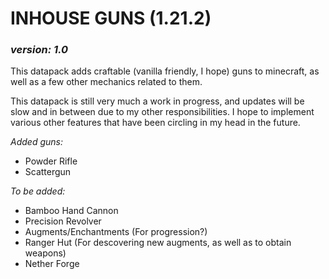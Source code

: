 # INHOUSE GUNS (1.21.2)
### *version: 1.0*

This datapack adds craftable (vanilla friendly, I hope) guns to minecraft, as well as a few other mechanics related to them.

This datapack is still very much a work in progress, and updates will be slow and in between due to my other responsibilities. I hope to implement various other features that have been circling in my head in the future.

*Added guns:*
- Powder Rifle
- Scattergun

*To be added:*
- Bamboo Hand Cannon
- Precision Revolver
- Augments/Enchantments (For progression?)
- Ranger Hut (For descovering new augments, as well as to obtain weapons)
- Nether Forge
